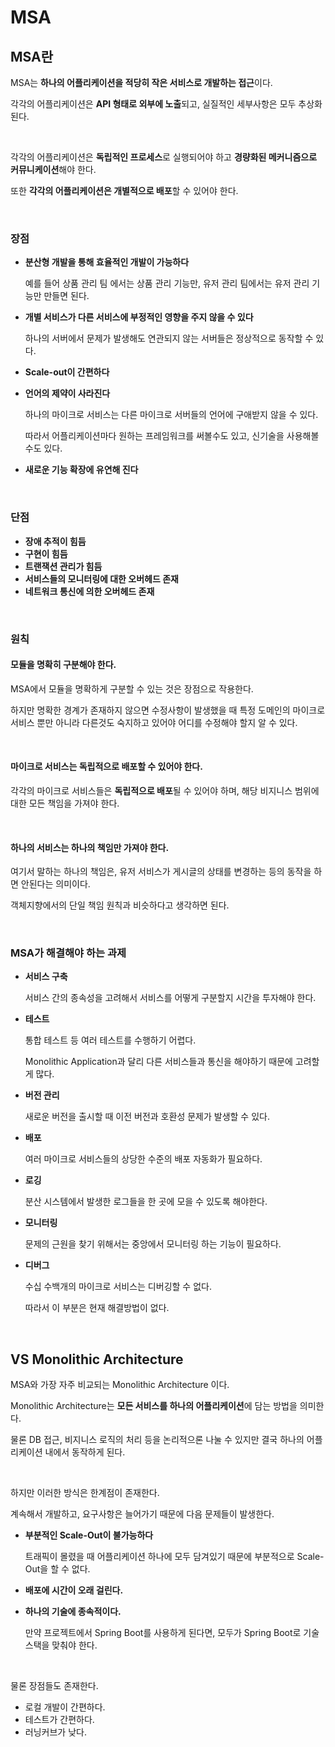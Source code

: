 # MSA

## MSA란

MSA는 **하나의 어플리케이션을 적당히 작은 서비스로 개발하는 접근**이다.

각각의 어플리케이션은 **API 형태로 외부에 노출**되고, 실질적인 세부사항은 모두 추상화 된다.

<br>

각각의 어플리케이션은 **독립적인 프로세스**로 실행되어야 하고 **경량화된 메커니즘으로 커뮤니케이션**해야 한다.

또한 **각각의 어플리케이션은 개별적으로 배포**할 수 있어야 한다.

<br>

### 장점

- **분산형 개발을 통해 효율적인 개발이 가능하다**

  예를 들어 상품 관리 팀 에서는 상품 관리 기능만, 유저 관리 팀에서는 유저 관리 기능만 만들면 된다.

- **개별 서비스가 다른 서비스에 부정적인 영향을 주지 않을 수 있다**

  하나의 서버에서 문제가 발생해도 연관되지 않는 서버들은 정상적으로 동작할 수 있다.

- **Scale-out이 간편하다**

- **언어의 제약이 사라진다**

  하나의 마이크로 서비스는 다른 마이크로 서버들의 언어에 구애받지 않을 수 있다.

  따라서 어플리케이션마다 원하는 프레임워크를 써볼수도 있고, 신기술을 사용해볼수도 있다.

- **새로운 기능 확장에 유연해 진다**

<br>

### 단점

- **장애 추적이 힘듬**
- **구현이 힘듬**
- **트랜잭션 관리가 힘듬**
- **서비스들의 모니터링에 대한 오버헤드 존재**
- **네트워크 통신에 의한 오버헤드 존재**

<br>

### 원칙

#### 모듈을 명확히 구분해야 한다.

MSA에서 모듈을 명확하게 구분할 수 있는 것은 장점으로 작용한다.

하지만 명확한 경계가 존재하지 않으면 수정사항이 발생했을 때 특정 도메인의 마이크로 서비스 뿐만 아니라 다른것도 숙지하고 있어야 어디를 수정해야 할지 알 수 있다.

<br>

#### 마이크로 서비스는 독립적으로 배포할 수 있어야 한다.

각각의 마이크로 서비스들은 **독립적으로 배포**될 수 있어야 하며, 해당 비지니스 범위에 대한 모든 책임을 가져야 한다.

<br>

#### 하나의 서비스는 하나의 책임만 가져야 한다.

여기서 말하는 하나의 책임은, 유저 서비스가 게시글의 상태를 변경하는 등의 동작을 하면 안된다는 의미이다.

객체지향에서의 단일 책임 원칙과 비슷하다고 생각하면 된다.

<br>

### MSA가 해결해야 하는 과제

- **서비스 구축**

  서비스 간의 종속성을 고려해서 서비스를 어떻게 구분할지 시간을 투자해야 한다.

- **테스트**

  통합 테스트 등 여러 테스트를 수행하기 어렵다.

  Monolithic Application과 달리 다른 서비스들과 통신을 해야하기 때문에 고려할게 많다.

- **버전 관리**

  새로운 버전을 출시할 때 이전 버전과 호환성 문제가 발생할 수 있다.

- **배포**

  여러 마이크로 서비스들의 상당한 수준의 배포 자동화가 필요하다.

- **로깅**

  분산 시스템에서 발생한 로그들을 한 곳에 모을 수 있도록 해야한다.

- **모니터링**

  문제의 근원을 찾기 위해서는 중앙에서 모니터링 하는 기능이 필요하다.

- **디버그**

  수십 수백개의 마이크로 서비스는 디버깅할 수 없다.

  따라서 이 부분은 현재 해결방법이 없다.

<br>

## VS Monolithic Architecture

MSA와 가장 자주 비교되는 Monolithic Architecture 이다.

Monolithic Architecture는 **모든 서비스를 하나의 어플리케이션**에 담는 방법을 의미한다.

물론 DB 접근, 비지니스 로직의 처리 등을 논리적으론 나눌 수 있지만 결국 하나의 어플리케이션 내에서 동작하게 된다.

<br>

하지만 이러한 방식은 한계점이 존재한다.

계속해서 개발하고, 요구사항은 늘어가기 때문에 다음 문제들이 발생한다.

- **부분적인 Scale-Out이 불가능하다**

  트래픽이 몰렸을 때 어플리케이션 하나에 모두 담겨있기 때문에 부분적으로 Scale-Out을 할 수 없다.

- **배포에 시간이 오래 걸린다.**

- **하나의 기술에 종속적이다.**

  만약 프로젝트에서 Spring Boot를 사용하게 된다면, 모두가 Spring Boot로 기술스택을 맞춰야 한다.

<br>

물론 장점들도 존재한다.

- 로컬 개발이 간편하다.
- 테스트가 간편하다.
- 러닝커브가 낮다.
